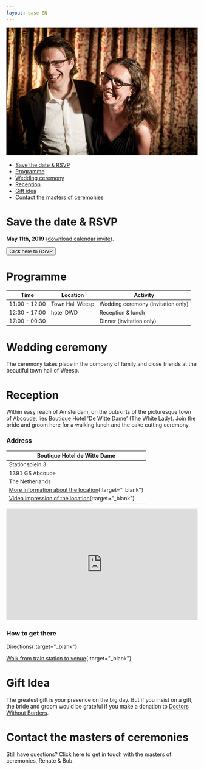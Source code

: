 ```yaml
---
layout: base-EN
---
```


![Tosja and Richard](/images/tr.jpg "Tosja and Richard")

- [Save the date & RSVP](#save-the-date--rsvp)
- [Programme](#programme)
- [Wedding ceremony](#wedding-ceremony)
- [Reception](#reception)
- [Gift idea](#gift-idea)
- [Contact the masters of ceremonies](#contact-the-masters-of-ceremonies)

# Save the date & RSVP

**May 11th, 2019** ([download calendar invite](/Tosja_and_Richards_Wedding.ics)).

<button onclick="showMailingPopUp(); return false;">Click here to RSVP</button>

# Programme

| Time          | Location        | Activity |
| ------------- | --------------- | -------- |
| 11:00 - 12:00 | Town Hall Weesp | Wedding ceremony (invitation only) |
| 12:30 - 17:00 | hotel DWD       | Reception & lunch    |
| 17:00 - 00:30 |                 | Dinner (invitation only)  |

# Wedding ceremony

The ceremony takes place in the company of family and close friends at the beautiful town hall of Weesp.

# Reception

Within easy reach of Amsterdam, on the outskirts of the picturesque town of Abcoude, lies Boutique Hotel 'De Witte Dame' (The White Lady). Join the bride and groom here for a walking lunch and the cake cutting ceremony. 

### Address

| Boutique Hotel de Witte Dame |
| --------------- |
| Stationsplein 3 |
| 1391 GS Abcoude |
| The Netherlands |
| [More information about the location](https://www.hoteldwd.nl/en/){:target="_blank"} |
| [Video impression of the location](https://www.youtube.com/watch?v=VY-d1Dv2fbo){:target="_blank"} |

<iframe src="https://www.google.com/maps/embed?pb=!1m14!1m8!1m3!1d19530.71773399236!2d4.966225277253436!3d52.27353425844868!3m2!1i1024!2i768!4f13.1!3m3!1m2!1s0x0%3A0xcf7673dbed8398e3!2sBoutique+Hotel+De+Witte+Dame!5e0!3m2!1sen!2snl!4v1541432986283" width="100%" height="292" frameborder="0" style="border:0" allowfullscreen></iframe>

### How to get there
[Directions](https://www.hoteldwd.nl/en/contact/){:target="_blank"}  

[Walk from train station to venue](https://www.google.com/maps/dir/Abcoude,+1391+JN+Abcoude/Boutique+Hotel+De+Witte+Dame,+Stationsplein,+Abcoude/@52.2760939,4.9754859,16z/data=!4m14!4m13!1m5!1m1!1s0x47c60c963dffff1d:0xd03b887b870755c8!2m2!1d4.9771355!2d52.2788817!1m5!1m1!1s0x47c60cbf25087fb3:0xcf7673dbed8398e3!2m2!1d4.981589!2d52.273035!3e2){:target="_blank"}  


# Gift Idea

The greatest gift is your presence on the big day. But if you insist on a gift, the bride and groom would be grateful if you make a donation to [Doctors Without Borders](https://donate.doctorswithoutborders.org/onetime-b.cfm?utm_expid=.ACVuR8QfQoWRpTdJzwfNnQ.1&utm_referrer=https%3A%2F%2Fwww.doctorswithoutborders.org%2F).

# Contact the masters of ceremonies

Still have questions? Click [here](mailto:wedding@tosja-richard.com) to get in touch with the masters of ceremonies, Renate & Bob.
